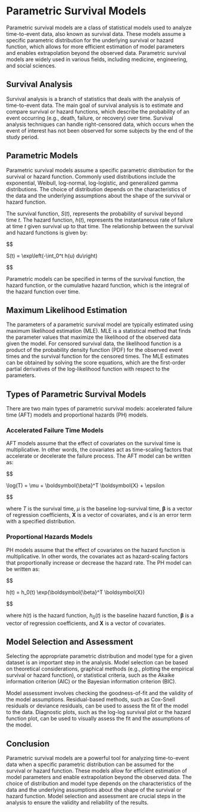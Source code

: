# Parametric Survival Models

Parametric survival models are a class of statistical models used to analyze time-to-event data, also known as survival data. These models assume a specific parametric distribution for the underlying survival or hazard function, which allows for more efficient estimation of model parameters and enables extrapolation beyond the observed data. Parametric survival models are widely used in various fields, including medicine, engineering, and social sciences.

## Survival Analysis

Survival analysis is a branch of statistics that deals with the analysis of time-to-event data. The main goal of survival analysis is to estimate and compare survival or hazard functions, which describe the probability of an event occurring (e.g., death, failure, or recovery) over time. Survival analysis techniques can handle right-censored data, which occurs when the event of interest has not been observed for some subjects by the end of the study period.

## Parametric Models

Parametric survival models assume a specific parametric distribution for the survival or hazard function. Commonly used distributions include the exponential, Weibull, log-normal, log-logistic, and generalized gamma distributions. The choice of distribution depends on the characteristics of the data and the underlying assumptions about the shape of the survival or hazard function.

The survival function, $S(t)$, represents the probability of survival beyond time $t$. The hazard function, $h(t)$, represents the instantaneous rate of failure at time $t$ given survival up to that time. The relationship between the survival and hazard functions is given by:


$$

S(t) = \exp\left(-\int_0^t h(u) du\right)

$$


Parametric models can be specified in terms of the survival function, the hazard function, or the cumulative hazard function, which is the integral of the hazard function over time.

## Maximum Likelihood Estimation

The parameters of a parametric survival model are typically estimated using maximum likelihood estimation (MLE). MLE is a statistical method that finds the parameter values that maximize the likelihood of the observed data given the model. For censored survival data, the likelihood function is a product of the probability density function (PDF) for the observed event times and the survival function for the censored times. The MLE estimates can be obtained by solving the score equations, which are the first-order partial derivatives of the log-likelihood function with respect to the parameters.

## Types of Parametric Survival Models

There are two main types of parametric survival models: accelerated failure time (AFT) models and proportional hazards (PH) models.

### Accelerated Failure Time Models

AFT models assume that the effect of covariates on the survival time is multiplicative. In other words, the covariates act as time-scaling factors that accelerate or decelerate the failure process. The AFT model can be written as:


$$

\log(T) = \mu + \boldsymbol{\beta}^T \boldsymbol{X} + \epsilon

$$


where $T$ is the survival time, $\mu$ is the baseline log-survival time, $\boldsymbol{\beta}$ is a vector of regression coefficients, $\boldsymbol{X}$ is a vector of covariates, and $\epsilon$ is an error term with a specified distribution.

### Proportional Hazards Models

PH models assume that the effect of covariates on the hazard function is multiplicative. In other words, the covariates act as hazard-scaling factors that proportionally increase or decrease the hazard rate. The PH model can be written as:


$$

h(t) = h_0(t) \exp(\boldsymbol{\beta}^T \boldsymbol{X})

$$


where $h(t)$ is the hazard function, $h_0(t)$ is the baseline hazard function, $\boldsymbol{\beta}$ is a vector of regression coefficients, and $\boldsymbol{X}$ is a vector of covariates.

## Model Selection and Assessment

Selecting the appropriate parametric distribution and model type for a given dataset is an important step in the analysis. Model selection can be based on theoretical considerations, graphical methods (e.g., plotting the empirical survival or hazard function), or statistical criteria, such as the Akaike information criterion (AIC) or the Bayesian information criterion (BIC).

Model assessment involves checking the goodness-of-fit and the validity of the model assumptions. Residual-based methods, such as Cox-Snell residuals or deviance residuals, can be used to assess the fit of the model to the data. Diagnostic plots, such as the log-log survival plot or the hazard function plot, can be used to visually assess the fit and the assumptions of the model.

## Conclusion

Parametric survival models are a powerful tool for analyzing time-to-event data when a specific parametric distribution can be assumed for the survival or hazard function. These models allow for efficient estimation of model parameters and enable extrapolation beyond the observed data. The choice of distribution and model type depends on the characteristics of the data and the underlying assumptions about the shape of the survival or hazard function. Model selection and assessment are crucial steps in the analysis to ensure the validity and reliability of the results.

